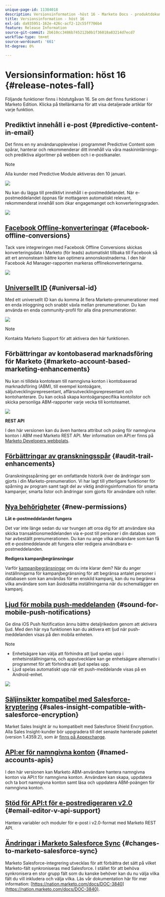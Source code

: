 ```yaml
---
unique-page-id: 11384018
description: Versionsinformation -höst 16 - Marketo Docs - produktdokumentation
title: Versionsinformation - höst 16
exl-id: da935951-162e-426c-acf2-12c55ff706b4
feature: Release Information
source-git-commit: 2b610cc3486b745212b0b1f36018a83214d7ecd7
workflow-type: tm+mt
source-wordcount: '661'
ht-degree: 0%

---
```


# Versionsinformation: höst 16 {#release-notes-fall}

Följande funktioner finns i höstutgåvan 16. Se om det finns funktioner i Marketo Edition. Klicka på titellänkarna för att visa detaljerade artiklar för varje funktion.

## Prediktivt innehåll i e-post {#predictive-content-in-email}

Det finns en ny användarupplevelse i programmet Predictive Content som spårar, hanterar och rekommenderar ditt innehåll via våra maskininlärnings- och prediktiva algoritmer på webben och i e-postkanaler.

>[!NOTE]
>
>Alla kunder med Predictive Module aktiveras den 10 januari.

![](assets/shafe.png)

Nu kan du lägga till prediktivt innehåll i e-postmeddelandet. När e-postmeddelandet öppnas får mottagaren automatiskt relevant, rekommenderat innehåll som ökar engagemanget och konverteringsgraden.

![](assets/predictive.png)

## [Facebook Offline-konverteringar](/help/marketo/product-docs/demand-generation/facebook/understanding-facebook-offline-conversions.md) {#facebook-offline-conversions}

Tack vare integreringen med Facebook Offline Conversions skickas konverteringsdata i Marketo (för leads) automatiskt tillbaka till Facebook så att ert annonsteam bättre kan optimera annonskostnaderna. I den här Facebook Ad Manager-rapporten markeras offlinekonverteringarna.

![](assets/facebook.png)

## [Universellt ID](/help/marketo/product-docs/administration/settings/using-a-universal-id-for-subscription-login.md) {#universal-id}

Med ett universellt ID kan du komma åt flera Marketo-prenumerationer med en enda inloggning och snabbt växla mellan prenumerationer. Du kan använda en enda community-profil för alla dina prenumerationer.

![](assets/image2016-11-3-15-3a10-3a16.png)

>[!NOTE]
>
>Kontakta Marketo Support för att aktivera den här funktionen.

## Förbättringar av kontobaserad marknadsföring för Marketo {#marketo-account-based-marketing-enhancements}

Nu kan ni tilldela kontoteam till namngivna konton i kontobaserad marknadsföring (ABM), till exempel kontoägare, säljutvecklingsrepresentant, affärsutvecklingsrepresentant och kontohanterare. Du kan också skapa kontoägarspecifika kontolistor och skicka personliga ABM-rapporter varje vecka till kontoteamet.

![](assets/account-team-11-15-16.png)

**REST API**

I den här versionen kan du även hantera attribut och poäng för namngivna konton i ABM med Marketo REST API. Mer information om API:er finns på [Marketo Developers webbplats](https://experienceleague.adobe.com/en/docs/marketo-developer/marketo/rest/lead-database/named-accounts).

## [Förbättringar av granskningsspår](/help/marketo/product-docs/administration/audit-trail/change-details-in-audit-trail.md) {#audit-trail-enhancements}

Granskningsspårning ger en omfattande historik över de ändringar som gjorts i din Marketo-prenumeration. Vi har lagt till ytterligare funktioner för spårning av program samt tagit del av viktig ändringsinformation för smarta kampanjer, smarta listor och ändringar som gjorts för användare och roller.

## [Nya behörigheter](/help/marketo/product-docs/administration/users-and-roles/descriptions-of-role-permissions.md) {#new-permissions}

**Låt e-postmeddelandet fungera**

Det var inte länge sedan du var tvungen att oroa dig för att användare ska skicka transaktionsmeddelanden via e-post till personer i din databas som har avbeställt prenumerationen. Du kan nu ange vilka användare som kan få ett e-postmeddelande att fungera eller redigera användbara e-postmeddelanden.

**Redigera kampanjbegränsningar**

Varför [kampanjbegränsningar](/help/marketo/product-docs/administration/email-setup/enable-person-restrictions-for-smart-campaigns.md) om du inte klarar dem? När du anger inställningarna för kampanjbegränsning för att begränsa antalet personer i databasen som kan användas för en enskild kampanj, kan du nu begränsa vilka användare som kan åsidosätta inställningarna när du schemalägger en kampanj.

## [Ljud för mobila push-meddelanden](/help/marketo/product-docs/mobile-marketing/push-notifications/configure-mobile-push-notification.md) {#sound-for-mobile-push-notifications}

Ge dina iOS Push Notification ännu bättre detaljrikedom genom att aktivera ljud. Med den här nya funktionen kan du aktivera ett ljud när push-meddelanden visas på den mobila enheten.

>[!NOTE]
>
>* Enhetsägare kan välja att förhindra att ljud spelas upp i enhetsinställningarna, och apputvecklare kan ge enhetsägare alternativ i programmet för att förhindra att ljud spelas upp.
>* Ljud spelas automatiskt upp när ett push-meddelande visas på en Android-enhet.

![](assets/sound-for-push-notifications.png)

## [Säljinsikter kompatibel med Salesforce-kryptering](/help/marketo/product-docs/marketo-sales-insight/msi-for-salesforce/installation/install-marketo-sales-insight-package-in-salesforce-appexchange.md) {#sales-insight-compatible-with-salesforce-encryption}

Market Sales Insight är nu kompatibelt med Salesforce Shield Encryption. Alla Sales Insight-kunder bör uppgradera till det senaste hanterade paketet (version 1.4359.2), som är [finns på Appexchange](https://appexchange.salesforce.com/listingDetail?listingId=a0N30000001SVZmEAO).

## [API:er för namngivna konton](https://experienceleague.adobe.com/en/docs/marketo-developer/marketo/rest/lead-database/named-accounts) {#named-accounts-apis}

I den här versionen kan Marketo ABM-användare hantera namngivna konton via API:t för namngivna konton. Användare kan skapa, uppdatera och ta bort namngivna konton samt läsa och uppdatera ABM-poängen för namngivna konton.

## [Stöd för API:t för e-postredigeraren v2.0](https://experienceleague.adobe.com/en/docs/marketo-developer/marketo/email-scripting) {#email-editor-v-api-support}

Hantera variabler och moduler för e-post i v2.0-format med Marketo REST API.

## [Ändringar i Marketo Salesforce Sync](https://nation.marketo.com/docs/DOC-3840) {#changes-to-marketo-salesforce-sync}

Marketo Salesforce-integrering utvecklas för att förbättra det sätt på vilket Marketo-fält synkroniseras med Salesforce. I stället för att behöva synkronisera en stor grupp fält som du kanske behöver kan du nu välja vilka fält du vill inkludera och välja vilka. Läs vår dokumentation här för mer information: [https://nation.marketo.com/docs/DOC-3840](https://nation.marketo.com/docs/DOC-3840).
